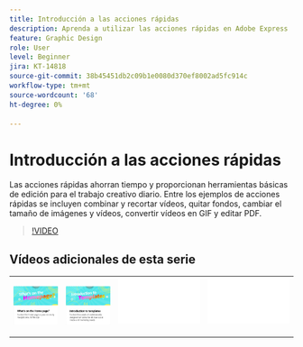 ```yaml
---
title: Introducción a las acciones rápidas
description: Aprenda a utilizar las acciones rápidas en Adobe Express
feature: Graphic Design
role: User
level: Beginner
jira: KT-14818
source-git-commit: 38b45451db2c09b1e0080d370ef8002ad5fc914c
workflow-type: tm+mt
source-wordcount: '68'
ht-degree: 0%

---
```


# Introducción a las acciones rápidas

Las acciones rápidas ahorran tiempo y proporcionan herramientas básicas de edición para el trabajo creativo diario. Entre los ejemplos de acciones rápidas se incluyen combinar y recortar vídeos, quitar fondos, cambiar el tamaño de imágenes y vídeos, convertir vídeos en GIF y editar PDF.

>[!VIDEO](https://video.tv.adobe.com/v/3426925?quality=12&learn=on&hidetitle=true)

## Vídeos adicionales de esta serie

<table style="table-layout:fixed">
<tr>
 <td>
      <a href="get-started.md">
         <img alt="¿Qué hay en la página de inicio?" src="assets/home-page.png" />
      </a>
 </td>
 <td>
      <a href="introduction-templates.md">
         <img alt="Introducción a las acciones rápidas" src="assets/introduction-templates.png" />
      </a>
 </td>
 <td>
      <img alt="Separador" src="../assets/Whitespacer.png" />
      <div>
      <br>
   </td>
   <td>
      <img alt="Separador" src="../assets/Whitespacer.png" />
      <div>
      <br>
   </td>
</tr>
</table>
